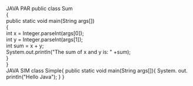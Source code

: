 JAVA PAR
public class Sum  
{  
public static void main(String args[])  
{  
int x = Integer.parseInt(args[0]);   
int y = Integer.parseInt(args[1]);   
int sum = x + y;  
System.out.println("The sum of x and y is: " +sum);  
}  
}  
JAVA SIM
class Simple{
public static void main(String args[]){
System. out. println("Hello Java");
}
}
